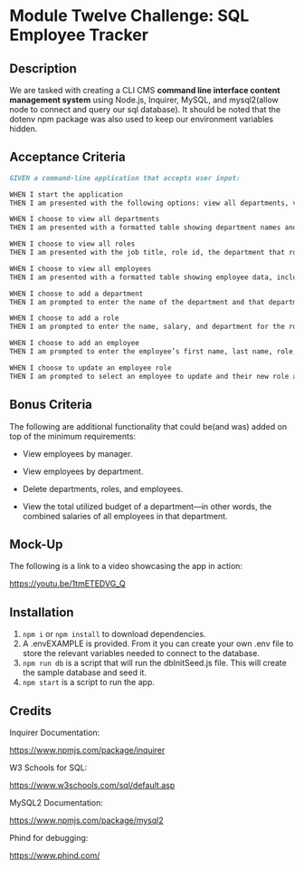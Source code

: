 # Module Twelve Challenge: SQL Employee Tracker

## Description
We are tasked with creating a CLI CMS **command line interface content management system** using Node.js, Inquirer, MySQL, and mysql2(allow node to connect and query our sql database). It should be noted that the dotenv npm package was also used to keep our environment variables hidden.

## Acceptance Criteria

```md
GIVEN a command-line application that accepts user input:

WHEN I start the application
THEN I am presented with the following options: view all departments, view all roles, view all employees, add a department, add a role, add an employee, and update an employee role

WHEN I choose to view all departments
THEN I am presented with a formatted table showing department names and department ids

WHEN I choose to view all roles
THEN I am presented with the job title, role id, the department that role belongs to, and the salary for that role

WHEN I choose to view all employees
THEN I am presented with a formatted table showing employee data, including employee ids, first names, last names, job titles, departments, salaries, and managers that the employees report to

WHEN I choose to add a department
THEN I am prompted to enter the name of the department and that department is added to the database

WHEN I choose to add a role
THEN I am prompted to enter the name, salary, and department for the role and that role is added to the database

WHEN I choose to add an employee
THEN I am prompted to enter the employee’s first name, last name, role, and manager, and that employee is added to the database

WHEN I choose to update an employee role
THEN I am prompted to select an employee to update and their new role and this information is updated in the database 
```

## Bonus Criteria

The following are additional functionality that could be(and was) added on top of the minimum requirements: 

* View employees by manager.

* View employees by department.

* Delete departments, roles, and employees.

* View the total utilized budget of a department&mdash;in other words, the combined salaries of all employees in that department.

## Mock-Up

The following is a link to a video showcasing the app in action:

https://youtu.be/1tmETEDVG_Q

## Installation

1) `npm i` or `npm install` to download dependencies.
2) A .envEXAMPLE is provided. From it you can create your own .env file to store the relevant variables needed to connect to the database.
3) `npm run db` is a script that will run the dbInitSeed.js file. This will create the sample database and seed it.
4) `npm start` is a script to run the app.

## Credits

Inquirer Documentation:

https://www.npmjs.com/package/inquirer

W3 Schools for SQL:

https://www.w3schools.com/sql/default.asp

MySQL2 Documentation:

https://www.npmjs.com/package/mysql2

Phind for debugging:

https://www.phind.com/
